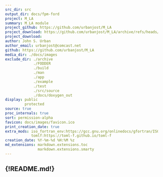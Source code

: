 ```yaml
---
src_dir: src
output_dir: docs/fpm-ford
project: M_LA
summary: M_LA module
project_github: https://github.com/urbanjost/M_LA
project_download: https://github.com/urbanjost/M_LA/archive/refs/heads/master.zip
project_download:
author: John S. Urban
author_email: urbanjost@comcast.net
github: https://github.com/urbanjost/M_LA
media_dir: ./docs/images
exclude_dir: ./archive
             ./FODDER
             ./build
             ./man
             ./app
             ./example
             ./test
             ./src/source
             ./docs/doxygen_out
display: public
         protected
source: true
proc_internals: true
sort: permission-alpha
favicon: docs/images/favicon.ico
print_creation_date: true
extra_mods: iso_fortran_env:https://gcc.gnu.org/onlinedocs/gfortran/ISO_005fFORTRAN_005fENV.html
            tomlf:https://toml-f.github.io/toml-f
creation_date: %Y-%m-%d %H:%M %z
md_extensions: markdown.extensions.toc
               markdown.extensions.smarty
---
```

<!--
author_pic:
twitter:
website:
-->
{!README.md!}
---
